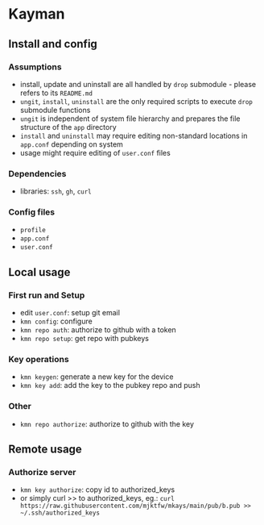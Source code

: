 # Kayman

## Install and config

### Assumptions

- install, update and uninstall are all handled by `drop` submodule - please refers to its `README.md`
- `ungit`, `install`, `uninstall`  are the only required scripts to execute `drop` submodule functions
- `ungit` is independent of system file hierarchy and prepares the file structure of the `app` directory
- `install` and `uninstall` may require editing non-standard locations in `app.conf` depending on system
- usage might require editing of `user.conf` files

### Dependencies

- libraries: `ssh`, `gh`, `curl`

### Config files

- `profile`
- `app.conf`
- `user.conf`

## Local usage

### First run and Setup

- edit `user.conf`: setup git email
- `kmn config`: configure
- `kmn repo auth`: authorize to github with a token
- `kmn repo setup`: get repo with pubkeys

### Key operations

- `kmn keygen`: generate a new key for the device
- `kmn key add`: add the key to the pubkey repo and push

### Other

- `kmn repo authorize`: authorize to github with the key

## Remote usage

### Authorize server

- `kmn key authorize`: copy id to authorized_keys
- or simply curl >> to authorized_keys, eg.: `curl https://raw.githubusercontent.com/mjktfw/mkays/main/pub/b.pub >> ~/.ssh/authorized_keys`
